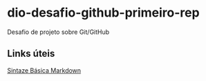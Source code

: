 # dio-desafio-github-primeiro-rep
Desafio de projeto sobre Git/GitHub

## Links úteis
[Sintaze Básica Markdown](https://www.markdownguide.org/basic-syntax/)
